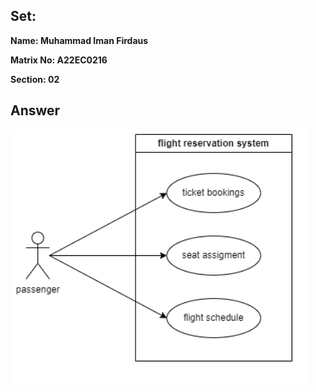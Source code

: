 
## Set: 

**Name: Muhammad Iman Firdaus**

**Matrix No: A22EC0216**

**Section: 02**

## Answer
<img src="https://raw.githubusercontent.com/MuhammadImanFirdaus/Photos/main/uc5.png" alt=""/></a>


